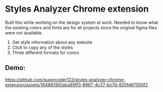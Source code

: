 # Styles Analyzer Chrome extension

Built this while working on the design system at work. Needed to know what the existing colors and fonts are for all projects since the original figma files were not available.

1. Get style information about any website
2. Click to copy any of the styles
3. Three different formats for colors

## Demo:

https://github.com/supercoder123/styles-analyzer-chrome-extension/assets/16488390/aba85ff3-8867-4c27-bc7d-820fd67550f2

